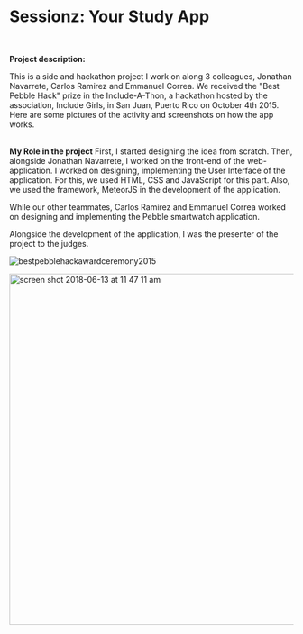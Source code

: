 <strong><h1>Sessionz: Your Study App</h1></strong> <br>

<strong>Project description:</strong> <br>

This is a side and hackathon project I work on along 3 colleagues, Jonathan Navarrete, Carlos Ramirez and
Emmanuel Correa. We received the "Best Pebble Hack" prize in the Include-A-Thon, a hackathon hosted
by the association, Include Girls, in San Juan, Puerto Rico on October 4th 2015.<br> Here are some pictures of the activity and screenshots on how the app works.
<br><br>

<strong>My Role in the project</strong>
First, I started  designing the idea from scratch. Then, alongside Jonathan Navarrete, I worked on the front-end of the web-application. I worked on designing, implementing the User Interface of the application. For this, we used HTML, CSS and JavaScript for this part. Also, we used the framework, MeteorJS in the development of the application.

While our other teammates, Carlos Ramirez and Emmanuel Correa worked on designing and implementing the Pebble smartwatch application.

 Alongside the development of the application, I was the presenter of the project to the judges.

![bestpebblehackawardceremony2015](https://user-images.githubusercontent.com/33431535/41363024-e1284c46-6f00-11e8-92f5-2d2ee20a8ca5.jpg)


<img width="624" alt="screen shot 2018-06-13 at 11 47 11 am" src="https://user-images.githubusercontent.com/33431535/41363076-0820a442-6f01-11e8-98ba-d49e17dffa31.png">
